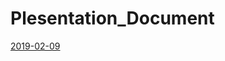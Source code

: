 # Plesentation_Document

[2019-02-09](https://gitpitch.com/Kose-i/Plesentation_Document?p=cir-kit/2019-02-09/)

